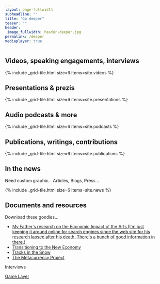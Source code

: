 ```yaml
---
layout: page-fullwidth
subheadline: ""
title: "Go deeper"
teaser: ""
header:
 image_fullwidth: header-deeper.jpg
permalink: /deeper
mediaplayer: true
---
```



## Videos, speaking engagements, interviews

{% include _grid-tile.html size=6 items=site.videos %}

## Presentations & prezis

{% include _grid-tile.html size=6 items=site.presentations %}

## Audio podcasts & more

{% include _grid-tile.html size=6 items=site.podcasts %}

## Publications, writings, contributions

{% include _grid-tile.html size=6 items=site.publications %}

## In the news

Need custom graphic… Articles, Blogs, Press…

{% include _grid-tile.html size=6 items=site.news %}

## Documents and resources

Download these goodies…

- [My Father's research on the Economic Impact of the Arts (I'm just keeping it around online for search engines since the web site for his research lapsed after his death. There's a bunch of good information in there.)](http://geekgene.com/~artbrock/capp/)
- [Transitioning to the New Economy](/2011/04/24/arthur-brock-transitioning-to-the-new-economy)
- [Tracks in the Snow](/2011/04/24/milk-and-honey-tracks-in-the-snow)
- [The Metacurrency Project](/metacurrency)

Interviews

[Game Layer](/2011/04/23/where-the-game-layer-really-counts-sharing-and-peer-communities)
